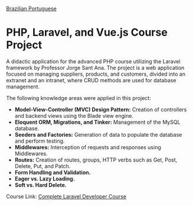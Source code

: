 [Brazilian Portuguese](README.pt-br.md)

# PHP, Laravel, and Vue.js Course Project

A didactic application for the advanced PHP course utilizing the Laravel framework by Professor Jorge Sant Ana.
The project is a web application focused on managing suppliers, products, and customers, divided into an extranet and an intranet, where CRUD methods are used for database management.

The following knowledge areas were applied in this project:

- **Model-View-Controller (MVC) Design Pattern:** Creation of controllers and backend views using the Blade view engine.
- **Eloquent ORM, Migrations, and Tinker:** Management of the MySQL database.
- **Seeders and Factories:** Generation of data to populate the database and perform testing.
- **Middlewares:** Interception of requests and responses using Middlewares.
- **Routes:** Creation of routes, groups, HTTP verbs such as Get, Post, Delete, Put, and Patch.
- **Form Handling and Validation.**
- **Eager vs. Lazy Loading.**
- **Soft vs. Hard Delete.**

Course Link: [Complete Laravel Developer Course](https://www.udemy.com/course/curso-completo-do-desenvolvedor-laravel/)